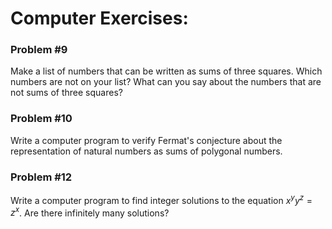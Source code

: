 # Computer Exercises:
### Problem #9
Make a list of numbers that can be written as sums of three squares. Which numbers are not on your list? What can you say about the numbers that are not sums of three squares?

### Problem #10
Write a computer program to verify Fermat's conjecture about the representation of natural numbers as sums of polygonal numbers.

### Problem #12
Write a computer program to find integer solutions to the equation $x^{y}y^{z} = z^{x}$. Are there infinitely many solutions? 
